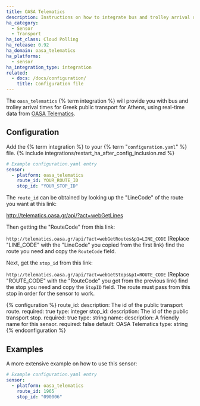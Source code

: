 ```yaml
---
title: OASA Telematics
description: Instructions on how to integrate bus and trolley arrival data for Greek OASA Telematics within Home Assistant.
ha_category:
  - Sensor
  - Transport
ha_iot_class: Cloud Polling
ha_release: 0.92
ha_domain: oasa_telematics
ha_platforms:
  - sensor
ha_integration_type: integration
related:
  - docs: /docs/configuration/
    title: Configuration file
---
```


The `oasa_telematics` {% term integration %} will provide you with bus and trolley arrival times for Greek public transport for Athens, using real-time data from [OASA Telematics](http://telematics.oasa.gr/en/).

## Configuration

Add the {% term integration %} to your {% term "`configuration.yaml`" %} file.
{% include integrations/restart_ha_after_config_inclusion.md %}

```yaml
# Example configuration.yaml entry
sensor:
  - platform: oasa_telematics
    route_id: YOUR_ROUTE_ID
    stop_id: "YOUR_STOP_ID"
```

The `route_id` can be obtained by looking up the "LineCode" of the route you want at this link: 

<http://telematics.oasa.gr/api/?act=webGetLines>

Then getting the "RouteCode" from this link:

`http://telematics.oasa.gr/api/?act=webGetRoutes&p1=LINE_CODE` (Replace "LINE_CODE" with the "LineCode" you copied from the first link) find the route you need and copy the `RouteCode` field.

Next, get the `stop_id` from this link: 

`http://telematics.oasa.gr/api/?act=webGetStops&p1=ROUTE_CODE` (Replace "ROUTE_CODE" with the "RouteCode" you got from the previous link) find the stop you need and copy the `StopID` field. The route must pass from this stop in order for the sensor to work.

{% configuration %}
route_id:
  description: The id of the public transport route.
  required: true
  type: integer
stop_id:
  description: The id of the public transport stop.
  required: true
  type: string
name:
  description: A friendly name for this sensor.
  required: false
  default: OASA Telematics
  type: string
{% endconfiguration %}

## Examples

A more extensive example on how to use this sensor:

```yaml
# Example configuration.yaml entry
sensor:
  - platform: oasa_telematics
    route_id: 1965
    stop_id: "090006"
```
